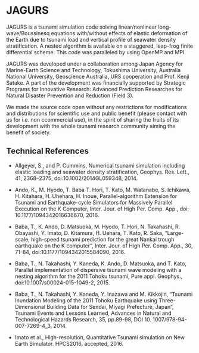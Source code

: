 JAGURS
=======

JAGURS is a tsunami simulation code solving linear/nonlinear long-wave/Boussinesq equations with/without effects of elastic deformation of the Earth due to tsunami load and vertical profile of seawater density stratification. A nested algorithm is available on a staggered, leap-frog finite differential scheme. This code was paralleled by using OpenMP and MPI.

JAGURS was developed under a collaboration among Japan Agency for Marine-Earth Science and Technology, Tokushima University, Australia National University, Geoscience Australia, URS cooperation and Prof. Kenji Satake. A part of the development was financially supported by Strategic Programs for Innovative Research: Advanced Prediction Researches for Natural Disaster Prevention and Reduction (Field 3).

We made the source code open without any restrictions for modifications and distributions for scientific use and public benefit (please contact with us for i.e. non ccommercial use), in the spirit of sharing the fruits of its development with the whole tsunami research community aiming the benefit of society.

Technical References
--------------------

- Allgeyer, S., and P. Cummins, Numerical tsunami simulation including elastic loading and seawater density stratification, Geophys. Res. Lett., 41, 2368–2375, doi:10.1002/2014GL059348, 2014.

- Ando, K., M. Hyodo, T. Baba T. Hori, T. Kato, M. Watanabe, S. Ichikawa, H. Kitahara, H. Uhehara, H. Inoue, Parallel-algorithm Extension for Tsunami and Earthquake-cycle Simulators for Massively Parallel Execution on the K Computer, Inter. Jour. of High Per. Comp. App., doi: 10.1177/1094342016636670, 2016.

- Baba, T., K. Ando, D. Matsuoka, M. Hyodo, T. Hori, N. Takahashi, R. Obayashi, Y. Imato, D. Kitamura, H. Uehara, T. Kato, R. Saka, “Large-scale, high-speed tsunami prediction for the great Nankai trough earthquake on the K computer”, Inter. Jour. of High Per. Comp. App., 30, 71-84, doi:10.1177/1094342015584090, 2016.

- Baba, T., N. Takahashi, Y. Kaneda, K. Ando, D. Matsuoka, and T. Kato, Parallel implementation of dispersive tsunami wave modeling with a nesting algorithm for the 2011 Tohoku tsunami, Pure appl. Geophys., doi:10.1007/s00024-015-1049-2, 2015.

- Baba, T., N. Takahashi, Y. Kaneda, Y. Inazawa and M. Kikkojin, “Tsunami Inundation Modeling of the 2011 Tohoku Earthquake using Three-Dimensional Building Data for Sendai, Miyagi Prefecture, Japan”, Tsunami Events and Lessons Learned, Advances in Natural and Technological Hazards Research, 35, pp.89-98, DOI 10. 1007/978-94-007-7269-4_3, 2014.

- Imato et al., High-resolution, Quantitative Tsunami simulation on New Earth Simulator. HPCS2016, accepted, 2016.

